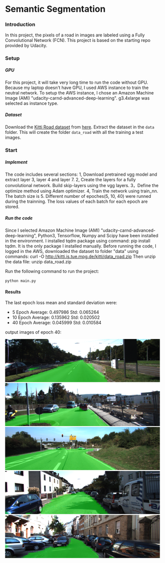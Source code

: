 # Semantic Segmentation
### Introduction
In this project, the pixels of a road in images are labeled using a Fully Convolutional Network (FCN). This project is based on the starting repo provided by Udacity.

### Setup
##### GPU
For this project, it will take very long time to run the code without GPU. Because my laptop doesn't have GPU, I used AWS instance to train the neutral network. To setup the AWS instance, I chose an Amazon Machine Image (AMI) "udacity-carnd-advanced-deep-learning".  g3.4xlarge was selected as instance type. 

##### Dataset
Download the [Kitti Road dataset](http://www.cvlibs.net/datasets/kitti/eval_road.php) from [here](http://www.cvlibs.net/download.php?file=data_road.zip).  Extract the dataset in the `data` folder.  This will create the folder `data_road` with all the training a test images.

### Start
##### Implement
The code includes several sections:
1, Download pretrained vgg model and extract layer 3, layer 4 and layer 7.
2, Create the layers for a fully convolutional network.  Build skip-layers using the vgg layers.
3，Define the optimize method using Adam optimizer.
4, Train the network using train_nn. The batch size is 5. Different number of epoches(5, 10, 40) were runned during the trainning. The loss values of each batch for each epoch are stored. 


##### Run the code
Since I selected Amazon Machine Image (AMI) "udacity-carnd-advanced-deep-learning", Python3, Tensorflow, Numpy and Scipy have been installed in the environment. I installed tqdm package using command: pip install tqdm. It is the only package I installed manually.
Before running the code, I logged in the AWS, downloaded the dataset to folder "data" using commands:
curl -O http://kitti.is.tue.mpg.de/kitti/data_road.zip
Then unzip the data file:
unzip data_road.zip

Run the following command to run the project:
```
python main.py
```
#### Results
The last epoch loss mean and standard deviation were:

- 5 Epoch       Average: 0.497986    Std: 0.065264
- 10 Epoch      Average: 0.135962    Std: 0.020502
- 40 Epoch      Average: 0.045999    Std: 0.010584


output images of epoch 40:

![um_000000](um_000000.png)
![um_000010](um_000010.png)
![umm_000029](umm_000029.png)
![uu_000015](uu_000015.png)
![uu_000095](uu_000095.png)
